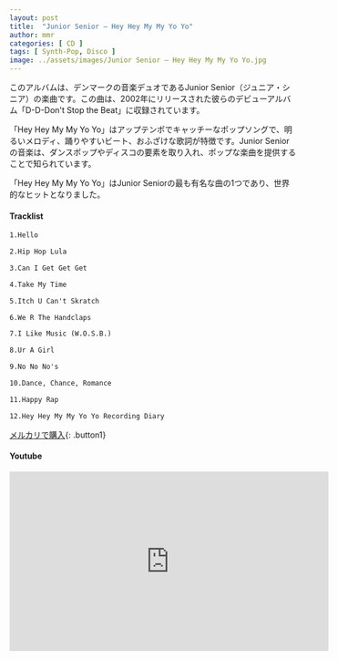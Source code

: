 ```yaml
---
layout: post
title:  "Junior Senior – Hey Hey My My Yo Yo"
author: mmr
categories: [ CD ]
tags: [ Synth-Pop, Disco ]
image: ../assets/images/Junior Senior – Hey Hey My My Yo Yo.jpg
---
```


このアルバムは、デンマークの音楽デュオであるJunior Senior（ジュニア・シニア）の楽曲です。この曲は、2002年にリリースされた彼らのデビューアルバム「D-D-Don't Stop the Beat」に収録されています。

「Hey Hey My My Yo Yo」はアップテンポでキャッチーなポップソングで、明るいメロディ、踊りやすいビート、おふざけな歌詞が特徴です。Junior Seniorの音楽は、ダンスポップやディスコの要素を取り入れ、ポップな楽曲を提供することで知られています。

「Hey Hey My My Yo Yo」はJunior Seniorの最も有名な曲の1つであり、世界的なヒットとなりました。


#### Tracklist
```md
1.Hello

2.Hip Hop Lula

3.Can I Get Get Get

4.Take My Time

5.Itch U Can't Skratch

6.We R The Handclaps

7.I Like Music (W.O.S.B.)

8.Ur A Girl

9.No No No's

10.Dance, Chance, Romance

11.Happy Rap

12.Hey Hey My My Yo Yo Recording Diary
```

[メルカリで購入](https://jp.mercari.com/item/m51276371738?afid=6142608987){: .button1}

#### Youtube
<iframe width="560" height="315" src="https://www.youtube.com/embed/LY1Zz_ZsKf0?si=BomLoYGg1uAQtZ2o" title="YouTube video player" frameborder="0" allow="accelerometer; autoplay; clipboard-write; encrypted-media; gyroscope; picture-in-picture; web-share" referrerpolicy="strict-origin-when-cross-origin" allowfullscreen></iframe>